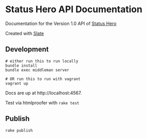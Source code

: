 # Status Hero API Documentation

Documentation for the Version 1.0 API of [Status Hero](https://statushero.com)

Created with [Slate](https://github.com/lord/slate)

## Development

```shell
# either run this to run locally
bundle install
bundle exec middleman server

# OR run this to run with vagrant
vagrant up
```

Docs are up at http://localhost:4567. 

Test via htmlproofer with `rake test`

## Publish

`rake publish`

